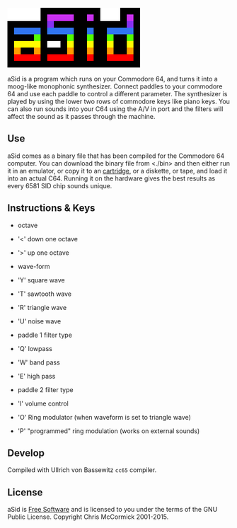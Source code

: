 ![aSid Logo](./img/aSid.png)

aSid is a program which runs on your Commodore 64, and turns it into a moog-like monophonic synthesizer. Connect paddles to your commodore 64 and use each paddle to control a different parameter. The synthesizer is played by using the lower two rows of commodore keys like piano keys. You can also run sounds into your C64 using the A/V in port and the filters will affect the sound as it passes through the machine.

## Use ##

aSid comes as a binary file that has been compiled for the Commodore 64 computer. You can download the binary file from <./bin> and then either run it in an emulator, or copy it to an [cartridge](https://encrypted.google.com/search?hl=en&q=c64%20turbo%20cartridge), or a diskette, or tape, and load it into an actual C64. Running it on the hardware gives the best results as every 6581 SID chip sounds unique.

## Instructions & Keys ##

 * octave
  * '<' down one octave
  * '>' up one octave

 * wave-form
  * 'Y' square wave
  * 'T' sawtooth wave
  * 'R' triangle wave
  * 'U' noise wave

 * paddle 1 filter type
  * 'Q' lowpass
  * 'W' band pass
  * 'E' high pass
 
 * paddle 2 filter type
  * 'I' volume control
  * 'O' Ring modulator (when waveform is set to triangle wave)
  * 'P' "programmed" ring modulation (works on external sounds)

## Develop ##

Compiled with Ullrich von Bassewitz `cc65` compiler.

## License ##

aSid is [Free Software](http://www.wikipedia.org/wiki/Free_Software) and is licensed to you under the terms of the GNU Public License. Copyright Chris McCormick 2001-2015.
